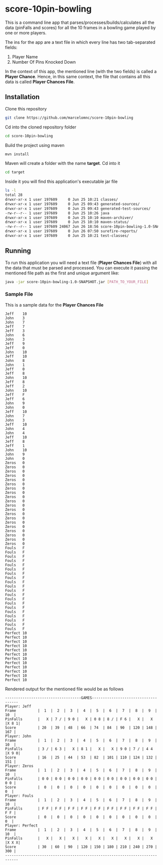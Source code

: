 # score-10pin-bowling

This is a command line app that parses/processes/builds/calculates all the data (pinFalls and scores) for all the 10 frames in a bowling game played by one or more players.

The ins for the app are a text file in which every line has two tab-separated fields:

1. Player Name
2. Number Of Pins Knocked Down

In the context of this app, the mentioned line (with the two fields) is called a **Player Chance**. Hence, in this same context, the file that contains all this data is called **Player Chances File**.

## Installation

Clone this repository

```bash
git clone https://github.com/marcelomnc/score-10pin-bowling
```

Cd into the cloned repository folder

```bash
cd score-10pin-bowling
```

Build the project using maven

```bash
mvn install
```

Maven will create a folder with the name **target**. Cd into it

```bash
cd target
```

Inside it you will find this application's executable jar file

```bash
ls -l
total 28
drwxr-xr-x 1 user 197609     0 Jun 25 10:21 classes/
drwxr-xr-x 1 user 197609     0 Jun 25 09:43 generated-sources/
drwxr-xr-x 1 user 197609     0 Jun 25 09:43 generated-test-sources/
-rw-r--r-- 1 user 197609     0 Jun 25 10:26 java
drwxr-xr-x 1 user 197609     0 Jun 25 10:10 maven-archiver/
drwxr-xr-x 1 user 197609     0 Jun 25 10:10 maven-status/
-rw-r--r-- 1 user 197609 24067 Jun 26 18:56 score-10pin-bowling-1.0-SNAPSHOT.jar
drwxr-xr-x 1 user 197609     0 Jun 26 07:50 surefire-reports/
drwxr-xr-x 1 user 197609     0 Jun 25 10:21 test-classes/
```

## Running

To run this application you will need a text file (**Player Chances File**) with all the data that must be parsed and processed. You can execute it passing the mentioned file path as the first and unique argument like:

```bash
java -jar score-10pin-bowling-1.0-SNAPSHOT.jar [PATH_TO_YOUR_FILE]
```

### Sample File

This is a sample data for the **Player Chances File**

    Jeff	10
    John	3
    John	7
    Jeff	7
    Jeff	3
    John	6
    John	3
    Jeff	9
    Jeff	0
    John	10
    Jeff	10
    John	8
    John	1
    Jeff	0
    Jeff	8
    John	10
    Jeff	8
    Jeff	2
    John	10
    Jeff	F
    Jeff	6
    John	9
    John	0
    Jeff	10
    John	7
    John	3
    Jeff	10
    John	4
    John	4
    Jeff	10
    Jeff	8
    Jeff	1
    John	10
    John	9
    John	0
    Zeros	0
    Zeros	0
    Zeros	0
    Zeros	0
    Zeros	0
    Zeros	0
    Zeros	0
    Zeros	0
    Zeros	0
    Zeros	0
    Zeros	0
    Zeros	0
    Zeros	0
    Zeros	0
    Zeros	0
    Zeros	0
    Zeros	0
    Zeros	0
    Zeros	0
    Zeros	0
    Fouls	F
    Fouls	F
    Fouls	F
    Fouls	F
    Fouls	F
    Fouls	F
    Fouls	F
    Fouls	F
    Fouls	F
    Fouls	F
    Fouls	F
    Fouls	F
    Fouls	F
    Fouls	F
    Fouls	F
    Fouls	F
    Fouls	F
    Fouls	F
    Fouls	F
    Fouls	F
    Perfect	10
    Perfect	10
    Perfect	10
    Perfect	10
    Perfect	10
    Perfect	10
    Perfect	10
    Perfect	10
    Perfect	10
    Perfect	10
    Perfect	10
    Perfect	10
    
Rendered output for the mentioned file would be as follows

    -----------------------------------GAMES------------------------------------
    Player: Jeff
    Frame          |  1  |  2  |  3  |  4  |  5  |  6  |  7  |  8  |  9  | 10  |
    PinFalls       |   X | 7 / | 9 0 |   X | 0 8 | 8 / | F 6 |   X |   X |X 8 1|
    Score          | 20  | 39  | 48  | 66  | 74  | 84  | 90  | 120 | 148 | 167 |
    Player: John
    Frame          |  1  |  2  |  3  |  4  |  5  |  6  |  7  |  8  |  9  | 10  |
    PinFalls       | 3 / | 6 3 |   X | 8 1 |   X |   X | 9 0 | 7 / | 4 4 |X 9 0|
    Score          | 16  | 25  | 44  | 53  | 82  | 101 | 110 | 124 | 132 | 151 |
    Player: Zeros
    Frame          |  1  |  2  |  3  |  4  |  5  |  6  |  7  |  8  |  9  | 10  |
    PinFalls       | 0 0 | 0 0 | 0 0 | 0 0 | 0 0 | 0 0 | 0 0 | 0 0 | 0 0 | 0 0 |
    Score          |  0  |  0  |  0  |  0  |  0  |  0  |  0  |  0  |  0  |  0  |
    Player: Fouls
    Frame          |  1  |  2  |  3  |  4  |  5  |  6  |  7  |  8  |  9  | 10  |
    PinFalls       | F F | F F | F F | F F | F F | F F | F F | F F | F F | F F |
    Score          |  0  |  0  |  0  |  0  |  0  |  0  |  0  |  0  |  0  |  0  |
    Player: Perfect
    Frame          |  1  |  2  |  3  |  4  |  5  |  6  |  7  |  8  |  9  | 10  |
    PinFalls       |   X |   X |   X |   X |   X |   X |   X |   X |   X |X X X|
    Score          | 30  | 60  | 90  | 120 | 150 | 180 | 210 | 240 | 270 | 300 |
    ----------------------------------------------------------------------------

